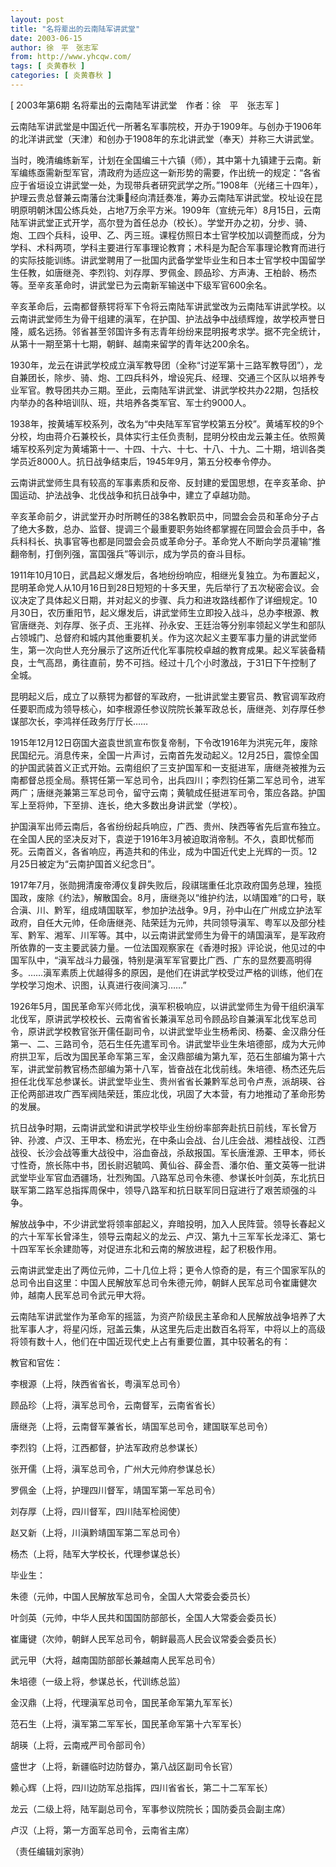 ```yaml
---
layout: post
title: "名将辈出的云南陆军讲武堂"
date: 2003-06-15
author: 徐　平　张志军
from: http://www.yhcqw.com/
tags: [ 炎黄春秋 ]
categories: [ 炎黄春秋 ]
---
```



[ 2003年第6期 名将辈出的云南陆军讲武堂　作者：徐　平　张志军 ]

云南陆军讲武堂是中国近代一所著名军事院校，开办于1909年。与创办于1906年的北洋讲武堂（天津）和创办于1908年的东北讲武堂（奉天）并称三大讲武堂。


当时，晚清编练新军，计划在全国编三十六镇（师），其中第十九镇建于云南。新军编练亟需新型军官，清政府为适应这一新形势的需要，作出统一的规定：“各省应于省垣设立讲武堂一处，为现带兵者研究武学之所。”1908年（光绪三十四年），护理云贵总督兼云南藩台沈秉经向清廷奏准，筹办云南陆军讲武堂。校址设在昆明原明朝沐国公练兵处，占地7万余平方米。1909年（宣统元年）8月15日，云南陆军讲武堂正式开学，高尔登为首任总办（校长）。学堂开办之初，分步、骑、炮、工四个兵科，设甲、乙、丙三班。课程仿照日本士官学校加以调整而成，分为学科、术科两项，学科主要进行军事理论教育；术科是为配合军事理论教育而进行的实际技能训练。讲武堂聘用了一批国内武备学堂毕业生和日本士官学校中国留学生任教，如唐继尧、李烈钧、刘存厚、罗佩金、顾品珍、方声涛、王柏龄、杨杰等。至辛亥革命时，讲武堂已为云南新军输送中下级军官600余名。


辛亥革命后，云南都督蔡锷将军下令将云南陆军讲武堂改为云南陆军讲武学校。以云南讲武堂师生为骨干组建的滇军，在护国、护法战争中战绩辉煌，故学校声誉日隆，威名远扬。邻省甚至邻国许多有志青年纷纷来昆明报考求学。据不完全统计，从第十一期至第十七期，朝鲜、越南来留学的青年达200余名。


1930年，龙云在讲武学校成立滇军教导团（全称“讨逆军第十三路军教导团”），龙自兼团长，除步、骑、炮、工四兵科外，增设宪兵、经理、交通三个区队以培养专业军官。教导团共办三期。至此，云南陆军讲武堂、讲武学校共办22期，包括校内举办的各种培训队、班，共培养各类军官、军士约9000人。


1938年，按黄埔军校系列，改名为“中央陆军军官学校第五分校”。黄埔军校的9个分校，均由蒋介石兼校长，具体实行主任负责制，昆明分校由龙云兼主任。依照黄埔军校系列定为黄埔第十一、十四、十六、十七、十八、十九、二十期，培训各类学员近8000人。抗日战争结束后，1945年9月，第五分校奉令停办。

云南讲武堂师生具有较高的军事素质和反帝、反封建的爱国思想，在辛亥革命、护国运动、护法战争、北伐战争和抗日战争中，建立了卓越功勋。


辛亥革命前夕，讲武堂开办时所聘任的38名教职员中，同盟会会员和革命分子占了绝大多数，总办、监督、提调三个最重要职务始终都掌握在同盟会会员手中，各兵科科长、执事官等也都是同盟会会员或革命分子。革命党人不断向学员灌输“推翻帝制，打倒列强，富国强兵”等训示，成为学员的奋斗目标。


1911年10月10日，武昌起义爆发后，各地纷纷响应，相继光复独立。为布置起义，昆明革命党人从10月16日到28日短短的十多天里，先后举行了五次秘密会议。会议决定了具体起义日期，并对起义的步骤、兵力和进攻路线都作了详细规定。10月30日，农历重阳节，起义爆发后，讲武堂师生立即投入战斗，总办李根源、教官唐继尧、刘存厚、张子贞、王兆祥、孙永安、王廷治等分别率领起义学生和部队占领城门、总督府和城内其他重要机关。作为这次起义主要军事力量的讲武堂师生，第一次向世人充分展示了这所近代化军事院校卓越的教育成果。起义军装备精良，士气高昂，勇往直前，势不可挡。经过十几个小时激战，于31日下午控制了全城。


昆明起义后，成立了以蔡锷为都督的军政府，一批讲武堂主要官员、教官调军政府任要职而成为领导核心，如李根源任参议院院长兼军政总长，唐继尧、刘存厚任参谋部次长，李鸿祥任政务厅厅长……


1915年12月12日窃国大盗袁世凯宣布恢复帝制，下令改1916年为洪宪元年，废除民国纪元。消息传来，全国一片声讨，云南首先发动起义。12月25日，震惊全国的护国武装首义正式开始。云南组织了三支护国军和一支挺进军，唐继尧被推为云南都督总揽全局。蔡锷任第一军总司令，出兵四川；李烈钧任第二军总司令，进军两广；唐继尧兼第三军总司令，留守云南；黄毓成任挺进军司令，策应各路。护国军上至将帅，下至排、连长，绝大多数出身讲武堂（学校）。


护国滇军出师云南后，各省纷纷起兵响应，广西、贵州、陕西等省先后宣布独立。在全国人民的坚决反对下，袁逆于1916年3月被迫取消帝制。不久，袁即忧郁而死。云南首义，各省响应，再造共和的伟业，成为中国近代史上光辉的一页。12月25日被定为“云南护国首义纪念日”。


1917年7月，张勋拥清废帝溥仪复辟失败后，段祺瑞重任北京政府国务总理，独揽国政，废除《约法》，解散国会。8月，唐继尧以“维护约法，以靖国难”的口号，联合滇、川、黔军，组成靖国联军，参加护法战争。9月，孙中山在广州成立护法军政府，自任大元帅，任命唐继尧、陆荣廷为元帅，共同领导滇军、粤军以及部分桂军、黔军、湘军、川军等。其中，以云南讲武堂师生为骨干的靖国滇军，是军政府所依靠的一支主要武装力量。一位法国观察家在《香港时报》评论说，他见过的中国军队中，“滇军战斗力最强，特别是滇军军官要比广西、广东的显然要高明得多。……滇军素质上优越得多的原因，是他们在讲武学校受过严格的训练，他们在学校学习炮术、识图，认真进行夜间演习……”


1926年5月，国民革命军兴师北伐，滇军积极响应，以讲武堂师生为骨干组织滇军北伐军，原讲武学校校长、云南省省长兼滇军总司令顾品珍自兼滇军北伐军总司令，原讲武学校教官张开儒任副司令，以讲武堂毕业生杨希闵、杨蓁、金汉鼎分任第一、二、三路司令，范石生任先遣军司令。讲武堂毕业生朱培德部，成为大元帅府拱卫军，后改为国民革命军第三军，金汉鼎部编为第九军，范石生部编为第十六军，讲武堂前教官杨杰部编为第十八军，皆奋战在北伐前线。朱培德、杨杰还先后担任北伐军总参谋长。讲武堂毕业生、贵州省省长兼黔军总司令卢焘，派胡瑛、谷正伦两部进攻广西军阀陆荣廷，策应北伐，巩固了大本营，有力地推动了革命形势的发展。


抗日战争时期，云南讲武堂和讲武学校毕业生纷纷率部奔赴抗日前线，军长曾万钟、孙渡、卢汉、王甲本、杨宏光，在中条山会战、台儿庄会战、湘桂战役、江西战役、长沙会战等重大战役中，浴血奋战，杀敌报国。军长唐淮源、王甲本，师长寸性奇，旅长陈中书，团长尉迟毓鸣、黄仙谷、薛金吾、潘尔伯、董文英等一批讲武堂毕业军官血洒疆场，壮烈殉国。八路军总司令朱德、参谋长叶剑英，东北抗日联军第二路军总指挥周保中，领导八路军和抗日联军同日寇进行了艰苦顽强的斗争。


解放战争中，不少讲武堂将领率部起义，弃暗投明，加入人民阵营。领导长春起义的六十军军长曾泽生，领导云南起义的龙云、卢汉、第九十三军军长龙泽汇、第七十四军军长余建勋等，对促进东北和云南的解放进程，起了积极作用。


云南讲武堂走出了两位元帅，二十几位上将；更令人惊奇的是，有三个国家军队的总司令出自这里：中国人民解放军总司令朱德元帅，朝鲜人民军总司令崔庸健次帅，越南人民军总司令武元甲大将。


云南陆军讲武堂作为革命军的摇篮，为资产阶级民主革命和人民解放战争培养了大批军事人才，将星闪烁，冠盖云集，从这里先后走出数百名将军，中将以上的高级将领有数十人，他们在中国近现代史上占有重要位置，其中较著名的有：

教官和官佐：

李根源（上将，陕西省省长，粤滇军总司令）

顾品珍（上将，滇军总司令，云南督军，云南省省长）

唐继尧（上将，云南督军兼省长，靖国军总司令，建国联军总司令）

李烈钧（上将，江西都督，护法军政府总参谋长）

张开儒（上将，滇军总司令，广州大元帅府参谋总长）

罗佩金（上将，护理四川督军，靖国军第一军总司令）

刘存厚（上将，四川督军，四川陆军检阅使）

赵又新（上将，川滇黔靖国军第二军总司令）

杨杰（上将，陆军大学校长，代理参谋总长）

毕业生：

朱德（元帅，中国人民解放军总司令，全国人大常委会委员长）

叶剑英（元帅，中华人民共和国国防部部长，全国人大常委会委员长）

崔庸键（次帅，朝鲜人民军总司令，朝鲜最高人民会议常委会委员长）

武元甲（大将，越南国防部部长兼越南人民军总司令）

朱培德（一级上将，参谋总长，代训练总监）

金汉鼎（上将，代理滇军总司令，国民革命军第九军军长）

范石生（上将，滇军第二军军长，国民革命军第十六军军长）

胡瑛（上将，云南戒严司令部司令）

盛世才（上将，新疆临时边防督办，第八战区副司令长官）

赖心辉（上将，四川边防军总指挥，四川省省长，第二十二军军长）

龙云（二级上将，陆军副总司令，军事参议院院长；国防委员会副主席）

卢汉（上将，第一方面军总司令，云南省主席）

（责任编辑刘家驹）


